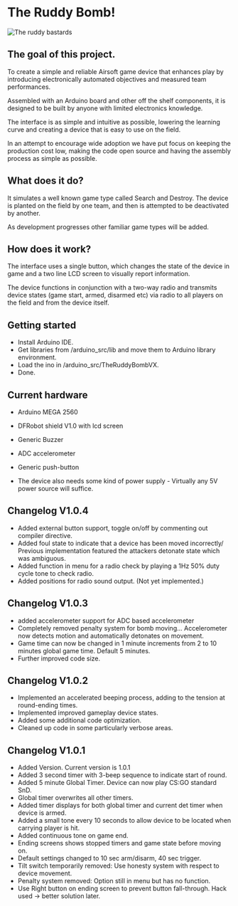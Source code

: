 # The Ruddy Bomb!

![The ruddy bastards](http://rub.printmighty.co.nz/assets/Uploads/_resampled/xSetWidth846-webstorebanner4.png.pagespeed.ic.LG9ZfQe-v2.png)

## The goal of this project.

To create a simple and reliable Airsoft game device that enhances play by introducing electronically automated objectives and measured team performances.  

Assembled with an Arduino board and other off the shelf components, it is designed to be built by anyone with limited electronics knowledge. 

The interface is as simple and intuitive as possible, lowering the learning curve and creating a device that is easy to use on the field.

In an attempt to encourage wide adoption we have put focus on keeping the production cost low, making the code open source and having the assembly process as simple as possible.

## What does it do?

It simulates a well known game type called Search and Destroy. The device is planted on the field by one team, and then is attempted to be deactivated by another.

As development progresses other familiar game types will be added.

## How does it work?

The interface uses a single button, which changes the state of the device in game and a two line LCD screen to visually report information.

The device functions in conjunction with a two-way radio and transmits device states (game start, armed, disarmed etc) via radio to all players on the field and from the device itself.

## Getting started

-  Install Arduino IDE.
-  Get libraries from /arduino_src/lib and move them to Arduino library environment.
-  Load the ino in /arduino_src/TheRuddyBombVX.
-  Done.

## Current hardware
- Arduino MEGA 2560
- DFRobot shield V1.0 with lcd screen
- Generic Buzzer
- ADC accelerometer
- Generic push-button

- The device also needs some kind of power supply - Virtually any 5V power source will suffice.

## Changelog V1.0.4

- Added external button support, toggle on/off by commenting out compiler directive.
- Added foul state to indicate that a device has been moved incorrectly/ Previous implementation featured the attackers detonate state which was ambiguous.
- Added function in menu for a radio check by playing a 1Hz 50% duty cycle tone to check radio.
- Added positions for radio sound output. (Not yet implemented.)

## Changelog V1.0.3

- added accelerometer support for ADC based accelerometer
- Completely removed penalty system for bomb moving... Accelerometer now detects motion and automatically detonates on movement.
- Game time can now be changed in 1 minute increments from 2 to 10 minutes global game time. Default 5 minutes.
- Further improved code size.

## Changelog V1.0.2

- Implemented an accelerated beeping process, adding to the tension at round-ending times.
- Implemented improved gameplay device states.
- Added some additional code optimization.
- Cleaned up code in some particularly verbose areas.

## Changelog V1.0.1

- Added Version. Current version is 1.0.1
- Added 3 second timer with 3-beep sequence to indicate start of round.
- Added 5 minute Global Timer. Device can now play CS:GO standard SnD.
- Global timer overwrites all other timers.
- Added timer displays for both global timer and current det timer when device is armed.
- Added a small tone every 10 seconds to allow device to be located when carrying player is hit.
- Added continuous tone on game end.
- Ending screens shows stopped timers and game state before moving on.
- Default settings changed to 10 sec arm/disarm, 40 sec trigger.
- Tilt switch temporarily removed: Use honesty system with respect to device movement.
- Penalty system removed: Option still in menu but has no function.
- Use Right button on ending screen to prevent button fall-through. Hack used -> better solution later.

